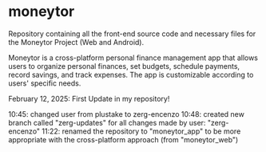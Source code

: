 # moneytor
Repository containing all the front-end source code and necessary files for the Moneytor Project (Web and Android).

Moneytor is a cross-platform personal finance management app that allows users to organize personal finances, set budgets, schedule payments, record savings, and track expenses. The app is customizable according to users' specific needs.

February 12, 2025:
First Update in my repository!

10:45: changed user from plustake to zerg-encenzo
10:48: created new branch called "zerg-updates" for all changes made by user: "zerg-encenzo"
11:22: renamed the repository to "moneytor_app" to be more appropriate with the cross-platform approach (from "moneytor_web")
